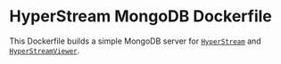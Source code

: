 # HyperStream MongoDB Dockerfile #
This Dockerfile builds a simple MongoDB server for [`HyperStream`](https://github.com/IRC-SPHERE/HyperStream) and [`HyperStreamViewer`](https://github.com/IRC-SPHERE/HyperStreamViewer).
